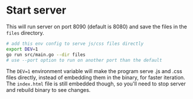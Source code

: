 # Start server

This will run server on port 8090 (default is 8080) and save the files in the `files` directory.

~~~bash
# add this env config to serve js/css files directly
export DEV=1
go run src/main.go --dir files
# use --port option to run on another port than the default
~~~

The `DEV=1` environment variable will make the program serve .js and .css files directly, instead of embedding them in the binary, for faster iteration. The `index.html` file is still embedded though, so you'll need to stop server and rebuild binary to see changes.
